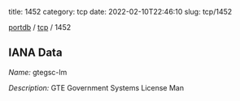 title: 1452
category: tcp
date: 2022-02-10T22:46:10
slug: tcp/1452

[portdb](/) / [tcp](/category/tcp.html) / 1452


## IANA Data

_Name:_ gtegsc-lm

_Description:_ GTE Government Systems License Man

